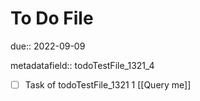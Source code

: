 # To Do File

due:: 2022-09-09

metadatafield:: todoTestFile_1321_4

- [ ] Task of todoTestFile_1321 1 [[Query me]]
